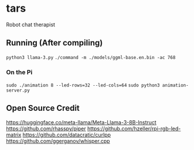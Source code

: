 # tars
Robot chat therapist

## Running (After compiling)

`python3 llama-3.py`
`./command -m ./models/ggml-base.en.bin -ac 768`

### On the Pi
`sudo ./animation 8 --led-rows=32 --led-cols=64`
`sudo python3 animation-server.py`

## Open Source Credit
https://huggingface.co/meta-llama/Meta-Llama-3-8B-Instruct
https://github.com/rhasspy/piper
https://github.com/hzeller/rpi-rgb-led-matrix
https://github.com/datacratic/curlpp
https://github.com/ggerganov/whisper.cpp
